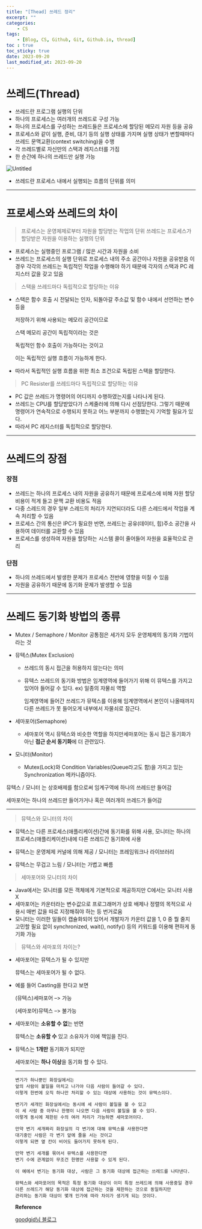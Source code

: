 ```yaml
---
title: "[Thead] 쓰레드 정리"
excerpt: ""
categories:
    - CS
tags:
    - [Blog, CS, Github, Git, Github.io, thread]
toc : true
toc_sticky: true
date: 2023-09-20
last_modified_at: 2023-09-20
---
```

# 쓰레드(Thread)

- 쓰레드란 프로그램 실행의 단위
- 하나의 프로세스는 여러개의 쓰레드로 구성 가능
- 하나의 프로세스를 구성하는 쓰레드들은 프로세스에 할당된 메모리 자원 등을 공유
- 프로세스와 같이 실행, 준비, 대기 등의 실행 상태를 가지며 실행 상태가 변할때마다 쓰레드 문맥교환(context switching)을 수행
- 각 쓰레드별로 자신만의 스택과 레지스터를 가짐
- 한 순간에 하나의 쓰레드만 실행 가능

![Untitled](https://goodgid.github.io/assets/img/os/what_is_thread_1.png)

- 쓰레드란 프로세스 내에서 실행되는 흐름의 단위를 의미

---

# 프로세스와 쓰레드의 차이

> 프로세스는 운영체제로부터 자원을 할당받는 작업의 단위
> 쓰레드는 프로세스가 할당받은 자원을 이용하는 실행의 단위
>

- 프로세스는 실행중인 프로그램 / 많은 시간과 자원을 소비
- 쓰레드는 프로세스의 실행 단위로 프로세스 내의 주소 공간이나 자원을 공유받음
  이 경우 각각의 쓰레드는 독립적인 작업을 수행해야 하기 때문에 각자의 스택과 PC 레지스터 값을 갖고 있음
    

> 스택을 쓰레드마다 독립적으로 할당하는 이유
> 

- 스택은 함수 호출 시 전달되는 인자, 되돌아갈 주소값 및 함수 내에서 선언하는 변수 등을
    
    저장하기 위해 사용되는 메모리 공간이므로
    
    스택 메모리 공간이 독립적이라는 것은
    
    독립적인 함수 호출이 가능하다는 것이고
    
    이는 독립적인 실행 흐름이 가능하게 한다.
    
- 따라서 독립적인 실행 흐름을 위한 최소 조건으로 독립된 스택을 할당한다.

> PC Resister를 쓰레드마다 독립적으로 할당하는 이유
> 

- PC 값은 쓰레드가 명령어의 어디까지 수행하였는지를 나타나게 된다.
- 쓰레드는 CPU를 할당받았다가 스케줄러에 의해 다시 선점당한다.
    그렇기 때문에 명령어가 연속적으로 수행되지 못하고
    어느 부분까지 수행했는지 기억할 필요가 있다.
- 따라서 PC 레지스터를 독립적으로 할당한다.

---

# 쓰레드의 장점

### 장점

- 쓰레드는 하나의 프로세스 내의 자원을 공유하기 때문에 프로세스에 비해 자원 할당 비용이 적게 들고 문맥 교환 비용도 적음
- 다중 스레드의 경우 일부 스레드의 처리가 지연되더라도 다른 스레드에서 작업을 계속 처리할 수 있음
- 프로세스 간의 통신은 IPC가 필요한 반면, 쓰레드는 공유(데이터, 힙)주소 공간을 사용하여 데이터를 교환할 수 있음
- 프로세스를 생성하여 자원을 할당하는 시스템 콜이 줄어들어 자원을 효율적으로 관리

### 단점

- 하나의 쓰레드에서 발생한 문제가 프로세스 전반에 영향을 미칠 수 있음
- 자원을 공유하기 때문에 동기화 문제가 발생할 수 있음

---

# 쓰레드 동기화 방법의 종류

- Mutex / Semaphore / Monitor 공통점은 세가지 모두 운영체제의 동기화 기법이라는 것
- 뮤텍스(Mutex Exclusion)
    - 쓰레드의 동시 접근을 허용하지 않는다는 의미
    - 뮤텍스 쓰레드의 동기화 방법은 임계영역에 들어가기 위해 이 뮤텍스를 가지고 있어야 들어갈 수 있다.
    ex) 일종의 자물쇠 역할
        
        임계영역에 들어간 쓰레드가 뮤텍스를 이용해 임계영역에서 본인이 나올때까지 다른 쓰레드가 못 들어오게 내부에서 자물쇠로 잠근다.
        
- 세마포어(Semaphore)
    - 세마포어 역시 뮤텍스와 비슷한 역할을 하지만세마포어는 동시 접근 동기화가 아닌 **접근 순서 동기화**에 더 관련있다.
- 모니터(Monitor)
    - Mutex(Lock)와 Condition Variables(Queue라고도 함)을 가지고 있는 Synchronization 메카니즘이다.
    

뮤텍스 / 모니터 는 상호배제를 함으로써 임계구역에 하나의 쓰레드만 들어감

세마포어는 하나의 쓰레드만 들어가거나 혹은 여러개의 쓰레드가 들어감

----

> 뮤텍스와 모니터의 차이
> 

- 뮤텍스는 다른 프로세스(애플리케이션)간에 동기화를 위해 사용, 모니터는 하나의 프로세스(애플리케이션)내에 다른 쓰레드간 동기화에 사용

- 뮤텍스는 운영체제 커널에 의해 제공 / 모니터는 프레임워크나 라이브러리
- 뮤텍스는 무겁고 느림 / 모니터는 가볍고 빠름

> 세마포어와 모니터의 차이
> 

- Java에서는 모니터를 모든 객체에게 기본적으로 제공하지만 C에서는 모니터 사용 X
- 세마포어는 카운터라는 변수값으로 프로그래머가 상호 배제나 정렬의 목적으로         사용시 매번 값을 따로 지정해줘야 하는 등 번거로움
- 모니터는 이러한 일들이 캡슐화되어 있어서 개발자가 카운터 값을 1, 0 중 뭘 줄지 고민할 필요 없이 synchronized, wait(), notify() 등의 키워드를 이용해 편하게 동기화 가능

> 뮤텍스와 세마포의 차이는?
> 

- 세마포어는 뮤텍스가 될 수 있지만
    
   뮤텍스는 세마포어가 될 수 없다.
    
- 예를 들어 Casting을 한다고 보면
    
   (뮤텍스)세마포어 –> 가능
    
   (세마포어)뮤텍스 –> 불가능
    
- 세마포어는 **소유할 수 없**는 반면
    
    뮤텍스는 **소유할 수** 있고 소유자가 이에 책임을 진다.
    
- 뮤텍스는 **1개만** 동기화가 되지만
    
    세마포어는 **하나 이상**을 동기화 할 수 있다.

    ---

    
    ```
    변기가 하나뿐인 화장실에서는
    앞의 사람이 볼일을 마치고 나가야 다음 사람이 들어갈 수 있다.
    이렇게 한번에 오직 하나만 처리할 수 있는 대상에 사용하는 것이 뮤텍스이다.
    
    변기가 세개인 화장실에서는 동시에 세 사람이 볼일을 볼 수 있고
    이 세 사람 중 아무나 한명이 나오면 다음 사람이 볼일을 볼 수 있다.
    이렇게 동시에 제한된 수의 여러 처리가 가능하면 세마포어이다.
    
    만약 변기 세개짜리 화장실의 각 변기에 대해 뮤텍스를 사용한다면
    대기중인 사람은 각 변기 앞에 줄을 서는 것이고
    이렇게 되면 옆 칸이 비어도 들어가지 못하게 된다.
    
    만약 변기 세개를 묶어서 뮤텍스를 사용한다면
    변기 수에 관계없이 무조건 한명만 사용할 수 있게 된다.
    
    이 예에서 변기는 동기화 대상, 사람은 그 동기화 대상에 접근하는 쓰레드를 나타낸다.
    
    뮤텍스와 세마포어의 목적은 특정 동기화 대상이 이미 특정 쓰레드에 의해 사용중일 경우
    다른 쓰레드가 해당 동기화 대상에 접근하는 것을 제한하는 것으로 동일하지만
    관리하는 동기화 대상이 몇개 인가에 따라 차이가 생기게 되는 것이다.
    ```
    
    **Reference**
    
    <a href="https://goodgid.github.io/What-is-Thread/">goodgid님 블로그</a>
    